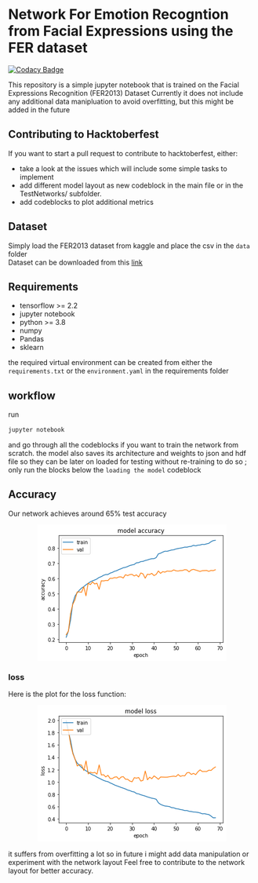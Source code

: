 # Network For Emotion Recogntion from Facial Expressions using the FER dataset

[![Codacy Badge](https://api.codacy.com/project/badge/Grade/889c5419ce214bc6bcea3f22e8f29797)](https://app.codacy.com/gh/StraysWonderland/Neural-Network-for-Facial-Expression-Recognition?utm_source=github.com&utm_medium=referral&utm_content=StraysWonderland/Neural-Network-for-Facial-Expression-Recognition&utm_campaign=Badge_Grade_Settings)

This repository is a simple jupyter notebook that is trained on the Facial Expressions Recognition (FER2013) Dataset
Currently it does not include any additional data manipluation to avoid overfitting, but this might be added in the future

## Contributing to Hacktoberfest
If you want to start a pull request to contribute to hacktoberfest, either:
- take a look at the issues which will include some simple tasks to implement
- add  different model layout as new codeblock in the main file or in the TestNetworks/ subfolder.
- add codeblocks to plot additional metrics
## Dataset
Simply load the FER2013 dataset from kaggle and place the csv in the ```data``` folder <br/>
Dataset can be downloaded from this [link](https://www.kaggle.com/deadskull7/fer2013)

## Requirements
- tensorflow >= 2.2
- jupyter notebook
- python >= 3.8
- numpy
- Pandas
- sklearn

the required virtual environment can be created from either the ```requirements.txt``` or the ```environment.yaml``` in the requirements folder

## workflow

run 
```bash
jupyter notebook
```

and go through all the codeblocks if you want to train the network from scratch.
the model also saves its architecture and weights to json and hdf file so they can be later on loaded for testing without re-training
to do so ; only run the blocks below the ```loading the model``` codeblock


## Accuracy

Our network achieves around 65% test accuracy
<p align="center">
<img align="center" src ="images/accuracy.png">
</p>

### loss

Here is the plot for the loss function:
<p align="center">
<img src ="images/loss.png">
</p>
it suffers from overfitting a lot so in future i might add data manipulation or experiment with the network layout
Feel free to contribute to the network layout for better accuracy.
